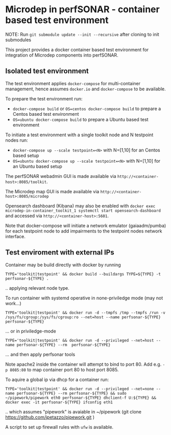 # Microdep in perfSONAR - container based test environment

NOTE: Run `git submodule update --init --recursive` after cloning to init submodules

This project provides a docker container based test environment for integration of Microdep components into perfSONAR.

## Isolated test environment

The test environment applies `docker-compose` for multi-container management, hence assumes `docker.io` and `docker-compose` to be available. 

To prepare the test environment run:
  * `docker-compose build` or `OS=centos docker-compose build` to prepare a Centos based test environment
  * `OS=ubuntu docker-compose build` to prepare a Ubuntu based test environment

To initiate a test environment with a single toolkit node and N testpoint nodes run:
  * `docker-compose up --scale testpoint=<N>` with N=[1,10] for an Centos based setup
  * `OS=ubuntu docker-compose up --scale testpoint=<N>` with N=[1,10] for an Ubuntu based setup

The perfSONAR webadmin GUI is made available via `http://<container-host>:8085/toolkit`.

The Microdep map GUI is made available via `http://<container-host>:8085/microdep`

Opensearch dashboard (Kibana) may also be enabled with `docker exec microdep-in-container_toolkit_1 systemctl start opensearch-dashboard` and accessed via `http://<container-host>:5601`.

Note that docker-compose will initiate a network emulator (gaiaadm/pumba) for each testpoint node to add impairments to the testpoint nodes network interface.

## Test enviroment with external IPs

Container may be build directly with docker by running 

    TYPE='toolkit|testpoint' && docker build --buildargs TYPE=${TYPE} -t perfsonar-${TYPE} .

.. applying relevant node type.

To run container with systemd operative in none-priviledge mode (may not work...)

    TYPE='toolkit|testpoint' && docker run -d --tmpfs /tmp --tmpfs /run -v /sys/fs/cgroup:/sys/fs/cgroup:ro --net=host --name perfsonar-${TYPE} perfsonar-${TYPE} 

... or in priviledge-mode

    TYPE='toolkit|testpoint' && docker run -d --privileged --net=host --name perfsonar-${TYPE} --rm  perfsonar-${TYPE}

... and then apply perfsonar tools

Note apache2 inside the container will attempt to bind to port 80. Add e.g. `-p 8085:80` to map container port 80 to host port 8085. 

To aquire a global ip via dhcp for a container run: 

    TYPE='toolkit|testpoint' && docker run -d --privileged --net=none --name perfsonar-${TYPE} --rm perfsonar-${TYPE} && sudo ~/pipework/pipework eth0 perfsonar-${TYPE} dhclient-f U:${TYPE} && docker exec -it perfsonar-${TYPE} ifconfig eth1 

.. which assumes "pipework" is avaiable in ~/pipework (git clone https://github.com/jpetazzo/pipework.git )

A script to set up firewall rules with `ufw` is available.


